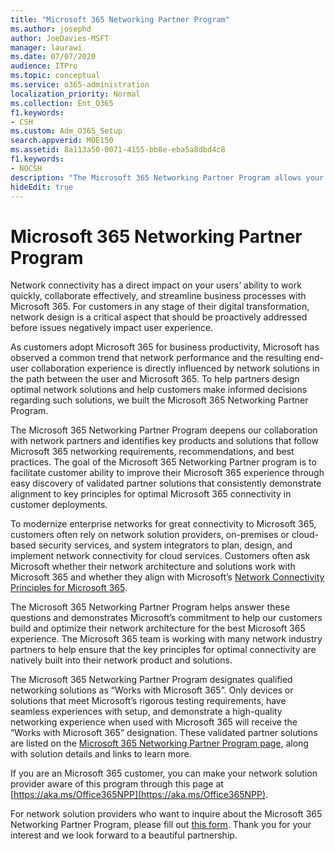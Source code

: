 ```yaml
---
title: "Microsoft 365 Networking Partner Program"
ms.author: josephd
author: JoeDavies-MSFT
manager: laurawi
ms.date: 07/07/2020
audience: ITPro
ms.topic: conceptual
ms.service: o365-administration
localization_priority: Normal
ms.collection: Ent_O365
f1.keywords:
- CSH
ms.custom: Adm_O365_Setup
search.appverid: MOE150
ms.assetid: 8a113a50-0071-4155-bb8e-eba5a8dbd4c8
f1.keywords:
- NOCSH
description: "The Microsoft 365 Networking Partner Program allows your device to become certified as working with Microsoft 365."
hideEdit: true
---
```


# Microsoft 365 Networking Partner Program

Network connectivity has a direct impact on your users’ ability to work quickly, collaborate effectively, and streamline business processes with Microsoft 365. For customers in any stage of their digital transformation, network design is a critical aspect that should be proactively addressed before issues negatively impact user experience.

As customers adopt Microsoft 365 for business productivity, Microsoft has observed a common trend that network performance and the resulting end-user collaboration experience is directly influenced by network solutions in the path between the user and Microsoft 365. To help partners design optimal network solutions and help customers make informed decisions regarding such solutions, we built the Microsoft 365 Networking Partner Program.

The Microsoft 365 Networking Partner Program deepens our collaboration with network partners and identifies key products and solutions that follow Microsoft 365 networking requirements, recommendations, and best practices. The goal of the Microsoft 365 Networking Partner program is to facilitate customer ability to improve their Microsoft 365 experience through easy discovery of validated partner solutions that consistently demonstrate alignment to key principles for optimal Microsoft 365 connectivity in customer deployments.

To modernize enterprise networks for great connectivity to Microsoft 365, customers often rely on network solution providers, on-premises or cloud-based security services, and system integrators to plan, design, and implement network connectivity for cloud services. Customers often ask Microsoft whether their network architecture and solutions work with Microsoft 365 and whether they align with Microsoft’s [Network Connectivity Principles for Microsoft 365](https://aka.ms/PNC).

The Microsoft 365 Networking Partner Program helps answer these questions and demonstrates Microsoft’s commitment to help our customers build and optimize their network architecture for the best Microsoft 365 experience. The Microsoft 365 team is working with many network industry partners to help ensure that the key principles for optimal connectivity are natively built into their network product and solutions.

The Microsoft 365 Networking Partner Program designates qualified networking solutions as “Works with Microsoft 365”. Only devices or solutions that meet Microsoft’s rigorous testing requirements, have seamless experiences with setup, and demonstrate a high-quality networking experience when used with Microsoft 365 will receive the “Works with Microsoft 365” designation. These validated partner solutions are listed on the [Microsoft 365 Networking Partner Program page](https://www.microsoft.com/microsoft-365/partners/O365networkingpartners), along with solution details and links to learn more.

If you are an Microsoft 365 customer, you can make your network solution provider aware of this program through this page at [https://aka.ms/Office365NPP](https://aka.ms/Office365NPP).

For network solution providers who want to inquire about the Microsoft 365 Networking Partner Program, please fill out [this form](https://forms.office.com/Pages/ResponsePage.aspx?id=v4j5cvGGr0GRqy180BHbRyMNEapKtzJHu98R0YXYz1RUN0QxSUVEWTdRVTdIV1RTWjIzOVk0QkE4US4u). Thank you for your interest and we look forward to a beautiful partnership.
